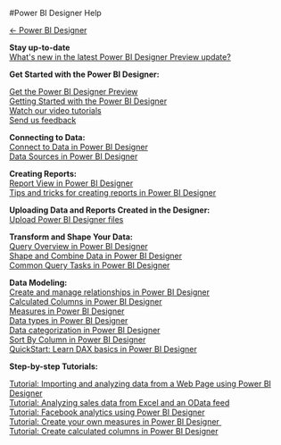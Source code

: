 <properties 
   pageTitle="Power BI Designer Help" 
   description="Power BI Designer Help" 
   services="powerbi" 
   documentationCenter="" 
   authors="v-anpasi" 
   manager="mblythe" 
   editor=""
   tags=""/>
 
<tags
   ms.service="powerbi"
   ms.devlang="NA"
   ms.topic="article"
   ms.tgt_pltfrm="NA"
   ms.workload="powerbi"
   ms.date=""
   ms.author="v-anpasi"/>

#Power BI Designer Help

[← Power BI Designer](https://support.powerbi.com/media/knowledgebase/topics/68530-power-bi-designer)  

**Stay up-to-date**  
[What's new in the latest Power BI Designer Preview update?](https://support.powerbi.com/media/knowledgebase/articles/489224-what-s-new-in-the-latest-power-bi-designer-preview)  

**Get Started with the Power BI Designer:**

[Get the Power BI Designer Preview](https://support.powerbi.com/media/knowledgebase/articles/464158-get-the-power-bi-designer-preview)  
[Getting Started with the Power BI Designer](https://support.powerbi.com/media/knowledgebase/articles/471664-getting-started-with-power-bi-designer)  
[Watch our video tutorials](https://support.powerbi.com/media/knowledgebase/articles/461292-power-bi-designer-videos)  
[Send us feedback](https://support.powerbi.com/media/knowledgebase/articles/468442-send-us-feedback-about-power-bi-designer-preview)  

**Connecting to Data:**  
[Connect to Data in Power BI Designer](https://support.powerbi.com/media/knowledgebase/articles/471635-connect-to-data-in-power-bi-designer)  
[Data Sources in Power BI Designer](https://support.powerbi.com/media/knowledgebase/articles/471643-data-sources-in-power-bi-designer)  

**Creating Reports:**  
[Report View in Power BI Designer](https://support.powerbi.com/media/knowledgebase/articles/461283-report-view-in-power-bi-designer)  
[Tips and tricks for creating reports in Power BI Designer](https://support.powerbi.com/media/knowledgebase/articles/464157-tips-and-tricks-for-creating-reports-in-power-bi-d)  

**Uploading Data and Reports Created in the Designer:**  
[Upload Power BI Designer files](https://support.powerbi.com/media/knowledgebase/articles/461278-upload-power-bi-designer-files)  

**Transform and Shape Your Data:**  
[Query Overview in Power BI Designer](https://support.powerbi.com/media/knowledgebase/articles/471646-query-overview-in-power-bi-designer)  
[Shape and Combine Data in Power BI Designer](https://support.powerbi.com/media/knowledgebase/articles/471644-shape-and-combine-data-in-power-bi-designer)  
[Common Query Tasks in Power BI Designer](https://support.powerbi.com/media/knowledgebase/articles/471648-common-query-tasks-in-power-bi-designer)  

**Data Modeling:**  
[Create and manage relationships in Power BI Designer](https://support.powerbi.com/media/knowledgebase/articles/464155-create-and-manage-relationships-in-power-bi-design)  
[Calculated Columns in Power BI Designer](http://support.powerbi.com/media/knowledgebase/articles/590598)  
[Measures in Power BI Designer](https://support.powerbi.com/media/knowledgebase/articles/554577-measures-in-power-bi-designer)  
[Data types in Power BI Designer](https://support.powerbi.com/media/knowledgebase/articles/558030-data-types-in-power-bi-designer)  
[Data categorization in Power BI Designer](http://support.powerbi.com/media/knowledgebase/articles/594282)  
[Sort By Column in Power BI Designer](http://support.powerbi.com/media/knowledgebase/articles/592116)  
[QuickStart: Learn DAX basics in Power BI Designer](https://support.powerbi.com/media/knowledgebase/articles/554619-quickstart-learn-dax-basics-in-power-bi-designer)  


**Step-by-step Tutorials:**

[Tutorial: Importing and analyzing data from a Web Page using Power BI Designer](https://support.powerbi.com/media/knowledgebase/articles/461315-tutorial-importing-and-analyzing-data-from-a-web)  
[Tutorial: Analyzing sales data from Excel and an OData feed](https://support.powerbi.com/media/knowledgebase/articles/471597-tutorial-analyzing-sales-data-from-excel-and-an-o)  
[Tutorial: Facebook analytics using Power BI Designer](https://support.powerbi.com/media/knowledgebase/articles/461312-tutorial-facebook-analytics-using-power-bi-design)  
[Tutorial: Create your own measures in Power BI Designer ](https://support.powerbi.com/media/knowledgebase/articles/556656-tutorial-create-your-own-measures-in-power-bi-des)  
[Tutorial: Create calculated columns in Power BI Designer](http://support.powerbi.com/media/knowledgebase/articles/590610)  
